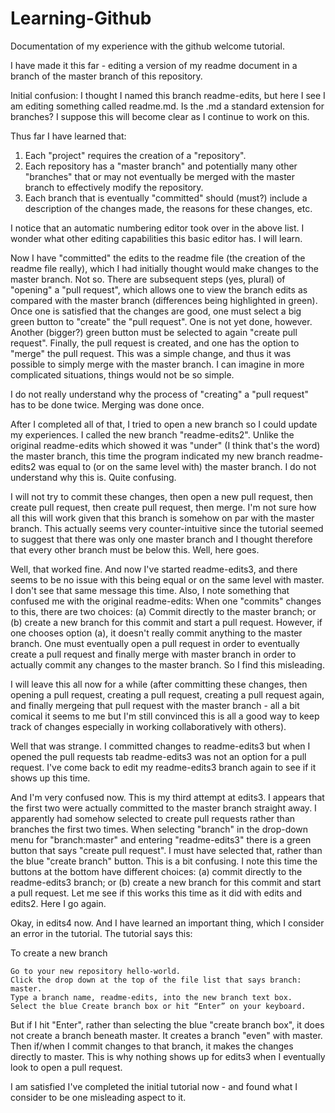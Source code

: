 # Learning-Github
Documentation of my experience with the github welcome tutorial.

I have made it this far - editing a version of my readme document in a branch of the master branch of this repository. 

Initial confusion: I thought I named this branch readme-edits, but here I see I am editing something called readme.md. Is the .md a standard extension for branches? I suppose this will become clear as I continue to work on this.

Thus far I have learned that:
1. Each "project" requires the creation of a "repository".
2. Each repository has a "master branch" and potentially many other "branches" that or may not eventually be merged with the master branch to effectively modify the repository.
3. Each branch that is eventually "committed" should (must?) include a description of the changes made, the reasons for these changes, etc.

I notice that an automatic numbering editor took over in the above list. I wonder what other editing capabilities this basic editor has. I will learn.

Now I have "committed" the edits to the readme file (the creation of the readme file really), which I had initially thought would make changes to the master branch. Not so. There are subsequent steps (yes, plural) of "opening" a "pull request", which allows one to view the branch edits as compared with the master branch (differences being highlighted in green). Once one is satisfied that the changes are good, one must select a big green button to "create" the "pull request". One is not yet done, however. Another (bigger?) green button must be selected to again "create pull request". Finally, the pull request is created, and one has the option to "merge" the pull request. This was a simple change, and thus it was possible to simply merge with the master branch. I can imagine in more complicated situations, things would not be so simple.

I do not really understand why the process of "creating" a "pull request" has to be done twice. Merging was done once.

After I completed all of that, I tried to open a new branch so I could update my experiences. I called the new branch "readme-edits2". Unlike the original readme-edits which showed it was "under" (I think that's the word) the master branch, this time the program indicated my new branch readme-edits2 was equal to (or on the same level with) the master branch. I do not understand why this is. Quite confusing.

I will not try to commit these changes, then open a new pull request, then create pull request, then create pull request, then merge. I'm not sure how all this will work given that this branch is somehow on par with the master branch. This actually seems very counter-intuitive since the tutorial seemed to suggest that there was only one master branch and I thought therefore that every other branch must be below this. Well, here goes.

Well, that worked fine. And now I've started readme-edits3, and there seems to be no issue with this being equal or on the same level with master. I don't see that same message this time. Also, I note something that confused me with the original readme-edits: When one "commits" changes to this, there are two choices: (a) Commit directly to the master branch; or (b) create a new branch for this commit and start a pull request. However, if one chooses option (a), it doesn't really commit anything to the master branch. One must eventually open a pull request in order to eventually create a pull request and finally merge with master branch in order to actually commit any changes to the master branch. So I find this misleading.

I will leave this all now for a while (after committing these changes, then opening a pull request, creating a pull request, creating a pull request again, and finally mergeing that pull request with the master branch - all a bit comical it seems to me but I'm still convinced this is all a good way to keep track of changes especially in working collaboratively with others).

Well that was strange. I committed changes to readme-edits3 but when I opened the pull requests tab readme-edits3 was not an option for a pull request. I've come back to edit my readme-edits3 branch again to see if it shows up this time.

And I'm very confused now. This is my third attempt at edits3. I appears that the first two were actually committed to the master branch straight away. I apparently had somehow selected to create pull requests rather than branches the first two times. When selecting "branch" in the drop-down menu for "branch:master" and entering "readme-edits3" there is a green button that says "create pull request". I must have selected that, rather than the blue "create branch" button. This is a bit confusing. I note this time the buttons at the bottom have different choices: (a) commit directly to the readme-edits3 branch; or (b) create a new branch for this commit and start a pull request. Let me see if this works this time as it did with edits and edits2. Here I go again.

Okay, in edits4 now. And I have learned an important thing, which I consider an error in the tutorial. The tutorial says this:

To create a new branch

    Go to your new repository hello-world.
    Click the drop down at the top of the file list that says branch: master.
    Type a branch name, readme-edits, into the new branch text box.
    Select the blue Create branch box or hit “Enter” on your keyboard.

But if I hit "Enter", rather than selecting the blue "create branch box", it does not create a branch beneath master. It creates a branch "even" with master. Then if/when I commit changes to that branch, it makes the changes directly to master. This is why nothing shows up for edits3 when I eventually look to open a pull request.

I am satisfied I've completed the initial tutorial now - and found what I consider to be one misleading aspect to it.
